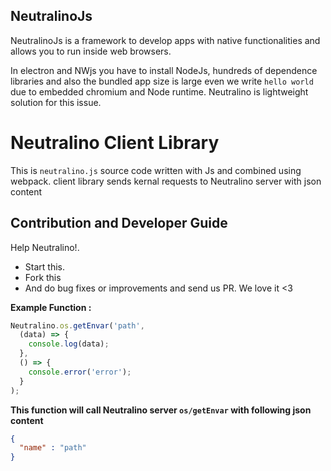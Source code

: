 ## NeutralinoJs

NeutralinoJs is a framework to develop apps with native functionalities and allows you to run inside web browsers. 

In electron and NWjs you have to install NodeJs, hundreds of dependence libraries and also the bundled app size is large even we write `hello world` due to embedded chromium and Node runtime. Neutralino is lightweight solution for this issue.

# Neutralino Client Library

This is `neutralino.js` source code written with Js and combined using webpack. client library sends kernal requests to Neutralino server with json content

## Contribution and Developer Guide

Help Neutralino!.

- Start this.
- Fork this
- And do bug fixes or improvements and send us PR. We love it <3 

**Example Function :** 

```js
Neutralino.os.getEnvar('path', 
  (data) => {
    console.log(data);
  },
  () => {
    console.error('error');
  }
);
```

__This function will call Neutralino server `os/getEnvar` with following json content__

```json
{
  "name" : "path"
}
```
